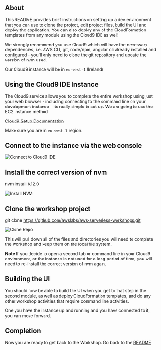 ## About

This README provides brief instructions on setting up a dev environment
that you can use to clone the project, edit project files, build the UI
and deploy the application.  You can also deploy any of the CloudFormation
templates from any module using the Cloud9 IDE as well!

We strongly recommend you use Cloud9 which will have the necessary
dependencies, i.e. AWS CLI, git, node/npm, angular cli already installed
and configured - you'll only need to clone the git repository and update
the version of nvm used.

Our Cloud9 instance will be in `eu-west-1` (Ireland)

## Using the Cloud9 IDE Instance

The Cloud9 service allows you to complete the entire workshop using just your web browser - including connecting to the command line on your development instance - its really simple to set up.  We are going to use the EC2 Instance method

[Cloud9 Setup Documentation](https://docs.aws.amazon.com/cloud9/latest/user-guide/create-environment.html)

Make sure you are in `eu-west-1` region.

## Connect to the instance via the web console

![Connect to Cloud9 IDE](images/cloud9_connect.png)

## Install the correct version of nvm  

nvm install 8.12.0

![Install NVM](images/install_nvm.png)

## Clone the workshop project

git clone https://github.com/awslabs/aws-serverless-workshops.git

![Clone Repo](images/git_clone.png)

This will pull down all of the files and directories you will need to complete
the workshop and keep them on the local file system.

**Note** If you decide to open a second tab or command line in your Cloud9 environment,  or
the instance is not used for a long period of time, you will need to re-install the correct version
of nvm again.

## Building the UI

You should now be able to build the UI when you get to that step in the second
module, as well as deploy CloudFormation templates, and do any other workshop
activities that require command line activities.

One you have the instance up and running and you have connected to it, you can move forward.

## Completion

Now you are ready to get back to the Workshop. Go back to the
[README](README.md#implementation-instructions)
